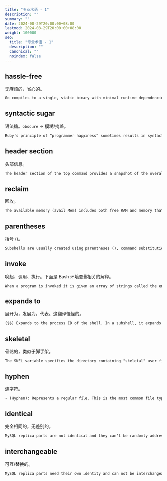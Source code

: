 ```yaml
---
title: "专业术语 - 1"
description: ""
summary: ""
date: 2024-08-29T20:00:00+08:00
lastmod: 2024-08-29T20:00:00+08:00
weight: 100000
seo:
  title: "专业术语 - 1"
  description: ""
  canonical: ""
  noindex: false
---
```


## hassle-free

无麻烦的，省心的。

```txt {frame="none" text-wrap="wrap"}
Go compiles to a single, static binary with minimal runtime dependencies, making deployment straightforward and hassle-free. 
```

## syntactic sugar

语法糖。`obscure` => 模糊/掩盖。

```txt {frame="none" text-wrap="wrap"}
Ruby’s principle of “programmer happiness” sometimes results in syntactic sugar that may feel elegant to some but can obscure the inner workings of the code.
```

## header section

头部信息。

```txt {frame="none" text-wrap="wrap"}
The header section of the top command provides a snapshot of the overall system performance.
```

## reclaim

回收。

```txt {frame="none" text-wrap="wrap"}
The available memory (avail Mem) includes both free RAM and memory that can be reclaimed from buffers and cache.
```

## parentheses

括号 ()。

```txt {frame="none" text-wrap="wrap"}
Subshells are usually created using parentheses (), command substitution $(...), or background execution.
```

## invoke

唤起、调用、执行。下面是 Bash 环境变量相关的解释。

```txt {frame="none" text-wrap="wrap"}
When a program is invoked it is given an array of strings called the environment.
```

## expands to

展开为，发展为，代表。这翻译怪怪的。

```txt {frame="none" text-wrap="wrap"}
($$) Expands to the process ID of the shell. In a subshell, it expands to the process ID of the invoking shell, not the subshell.
```

## skeletal

骨骼的，类似于脚手架。

```txt {frame="none" text-wrap="wrap"}
The SKEL variable specifies the directory containing "skeletal" user files; in other words, files such as a sample .profile that will be copied to the new user's home directory when it is created.
```

## hyphen

连字符。

```txt {frame="none" text-wrap="wrap"}
- (Hyphen): Represents a regular file. This is the most common file type, typically used for text files, binary files, or other standard files.
```

## identical

完全相同的，无差别的。

```txt {frame="none" text-wrap="wrap"}
MySQL replica parts are not identical and they can't be randomly addressed.
```

## interchangeable

可互/替换的。

```txt {frame="none" text-wrap="wrap"}
MySQL replica parts need their own identity and can not be interchangeable just like with deployment.
```

